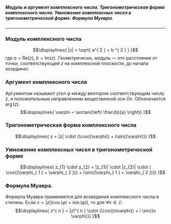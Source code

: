 ##### Модуль и аргумент комплексного числа. Тригонометрическая форма комплексного числа. Умножение комплексных чисел в тригонометрической форме. Формула Муавра.
---
### Модуль комплексного числа
$$\displaylines{
|z| = \sqrt{ a^{ 2 } + b ^{ 2 } }
}$$
где ${\displaystyle a = \mathrm{Re}(z), \ b = \mathrm{Im}(z)}$. Геометрически, модуль — это расстояние от точки, соответствующей ${\displaystyle z}$ на комплексной плоскости, до начала координат.

### Аргумент комплексного числа
Аргументом называют угол ${\displaystyle \varphi}$ между вектором соответствующим числу ${\displaystyle z}$, и положительным направлением вещественной оси ${\displaystyle Ox}$.
Обозначается ${\displaystyle \arg(z)}$.
$$\displaylines{
\varphi = \arctan{\left( \frac{b}{a} \right)}
}$$
### Тригонометрическая форма комплексного числа
$$\displaylines{
z = |z| \cdot  (\cos{(\varphi)} + i\sin{(\varphi)})
}$$
### Умножение комплексных чисел в тригонометрической форме
$$\displaylines{
z_{1} \cdot  z_{2} = |z_{1}| \cdot  |z_{2}| \cdot  ( \cos{(\varphi_{ 1 } + \varphi_{ 2 })} + i\sin{(\varphi_{ 1 } + \varphi_{ 2 })})
}$$
### Формула Муавра.
Формула Муавра применяется для возведения комплексного числа в степень. Если ${\displaystyle z = |z| (\cos{(\varphi)}+ i\sin{(\varphi)})}$, то для ${\displaystyle \forall{n \in \mathbb{Z}}}$:
$$\displaylines{
z^{ n } = |z|^{ n } \cdot  (\cos{(n\varphi)} + i \sin{(n \varphi)})
}$$